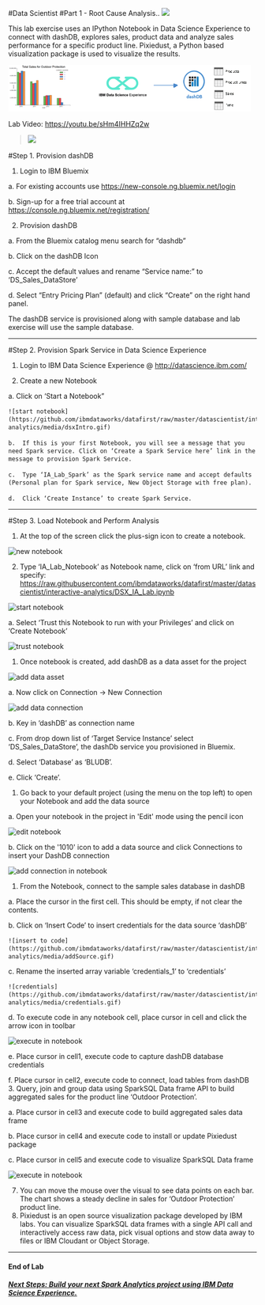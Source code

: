 #Data Scientist 
#Part 1 - Root Cause Analysis..
[<img src="https://github.com/ibmdataworks/datafirst/raw/master/datascientist/media/DSE2E1.png">](https://github.com/ibmdataworks/datafirst/tree/master/datascientist/interactive-analytics/)

This lab exercise uses an IPython Notebook in Data Science Experience to connect with dashDB, explores sales, product data and analyze sales performance for a specific product line. Pixiedust, a Python based visualization package is used to visualize the results.

![overview](https://github.com/gfilla/testing/raw/master/media/overview.gif)

Lab Video: https://youtu.be/sHm4IHHZq2w
 > [<img src="https://github.com/ibmdataworks/datafirst/blob/master/datascientist/media/DS Video.png" width="382">](https://youtu.be/sHm4IHHZq2w "Data Science")

#Step 1. Provision dashDB

1.	Login to IBM Bluemix

  a.	For existing accounts use  https://new-console.ng.bluemix.net/login

  b.	Sign-up for a free trial account at https://console.ng.bluemix.net/registration/

2.	Provision dashDB

  a.	From the Bluemix catalog menu search for “dashdb”

  b.	Click on the dashDB Icon

  c.	Accept the default values and rename “Service name:” to ‘DS_Sales_DataStore’

  d.	Select “Entry Pricing Plan” (default) and click “Create” on the right hand panel.

The dashDB service is provisioned along with sample database and lab exercise will use the sample database.

---
#Step 2. Provision Spark Service in Data Science Experience

1.	Login to IBM Data Science Experience @ http://datascience.ibm.com/

2.	Create a new Notebook

  a.	Click on ‘Start a Notebook”

    ![start notebook](https://github.com/ibmdataworks/datafirst/raw/master/datascientist/interactive-analytics/media/dsxIntro.gif)

    b.	If this is your first Notebook, you will see a message that you need Spark service. Click on ‘Create a Spark Service here’ link in the message to provision Spark Service.

    c. 	Type ‘IA_Lab_Spark’ as the Spark service name and accept defaults (Personal plan for Spark service, New Object Storage with free plan).

    d.	Click ‘Create Instance’ to create Spark Service.

---
#Step 3. Load Notebook and Perform Analysis

1. At the top of the screen click the plus-sign icon to create a notebook.

 ![new notebook](https://github.com/ibmdataworks/datafirst/raw/master/datascientist/interactive-analytics/media/createnew.png)
 
2. Type ‘IA_Lab_Notebook’ as Notebook name, click on ‘from URL’ link and specify:  https://raw.githubusercontent.com/ibmdataworks/datafirst/master/datascientist/interactive-analytics/DSX_IA_Lab.ipynb

 ![start notebook](https://github.com/ibmdataworks/datafirst/raw/master/datascientist/interactive-analytics/media/createNotebook.gif)

  a.	 Select ‘Trust this Notebook to run with your Privileges’ and click on ‘Create Notebook’
  
 ![trust notebook](https://github.com/ibmdataworks/datafirst/raw/master/datascientist/interactive-analytics/media/sparkService.gif)
1. Once notebook is created, add dashDB as a data asset for the project

![add data asset](https://github.com/ibmdataworks/datafirst/raw/master/datascientist/interactive-analytics/media/adddataassets.png)

  a.	Now click on Connection -> New Connection
  
![add data connection](https://github.com/ibmdataworks/datafirst/raw/master/datascientist/interactive-analytics/media/newaddconnection.png)

  b.	Key in ‘dashDB’ as connection name

  c.	From drop down list of ‘Target Service Instance’ select ‘DS_Sales_DataStore’, the dashDb service you provisioned in Bluemix.

  d.	Select ‘Database’ as ‘BLUDB’.

  e.	Click ‘Create’.

1.	Go back to your default project (using the menu on the top left) to open your Notebook and add the data source

  a.	Open your notebook in the project in 'Edit' mode using the pencil icon

![edit notebook](https://github.com/ibmdataworks/datafirst/raw/master/datascientist/interactive-analytics/media/editnotebook.png)

  b. 	Click on the '1010' icon to add a data source and click Connections to insert your DashDB connection

  ![add connection in notebook](https://github.com/ibmdataworks/datafirst/raw/master/datascientist/interactive-analytics/media/addconnectionNotebook.gif)


1.	From the Notebook, connect to the sample sales database in dashDB

  a.	Place the cursor in the first cell. This should be empty, if not clear the contents.

  b.	Click on ‘Insert Code’  to insert credentials for the data source ‘dashDB’

    ![insert to code](https://github.com/ibmdataworks/datafirst/raw/master/datascientist/interactive-analytics/media/addSource.gif)

  c.	Rename the inserted array variable ‘credentials_1’  to ‘credentials’

    ![credentials](https://github.com/ibmdataworks/datafirst/raw/master/datascientist/interactive-analytics/media/credentials.gif)

  d.	To execute code in any notebook cell, place cursor in cell and click the arrow icon in toolbar

  ![execute in notebook](https://github.com/ibmdataworks/datafirst/raw/master/datascientist/interactive-analytics/media/notebookNav.gif)

  e.	Place cursor in cell1, execute code to capture dashDB database credentials

  f.	Place cursor in cell2, execute code to connect, load tables from dashDB
3.	Query, join and group data using SparkSQL Data frame API to build aggregated sales for the product line ‘Outdoor Protection’.

  a.	Place cursor in cell3 and execute code to build aggregated sales data frame

  b.	Place cursor in cell4 and execute code to install or update Pixiedust package

  c.	Place cursor in cell5 and execute code to  visualize SparkSQL Data frame

  ![execute in notebook](https://github.com/ibmdataworks/datafirst/raw/master/datascientist/interactive-analytics/media/finalViz.gif)

7.	You can move the mouse over the visual to see data points on each bar. The chart shows a steady decline in sales for ‘Outdoor Protection’ product line.
8.	Pixiedust is an open source visualization package developed by IBM labs. You can visualize SparkSQL data frames with a single API call and interactively access raw data, pick visual options and stow data away to files or IBM Cloudant or Object Storage.

--- 
#### End of Lab

##### [Next Steps: Build your next Spark Analytics project using IBM Data Science Experience.](https://github.com/ibmdataworks/datafirst/tree/master/datascientist/machinelearning)
